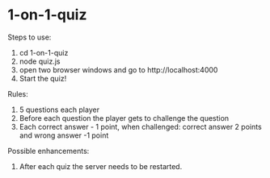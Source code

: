 # 1-on-1-quiz

Steps to use:

1) cd 1-on-1-quiz
2) node quiz.js
3) open two browser windows and go to http://localhost:4000
4) Start the quiz!

Rules:

1) 5 questions each player
2) Before each question the player gets to challenge the question
3) Each correct answer - 1 point, when challenged: correct answer 2 points and wrong answer -1 point

Possible enhancements:

1) After each quiz the server needs to be restarted.
